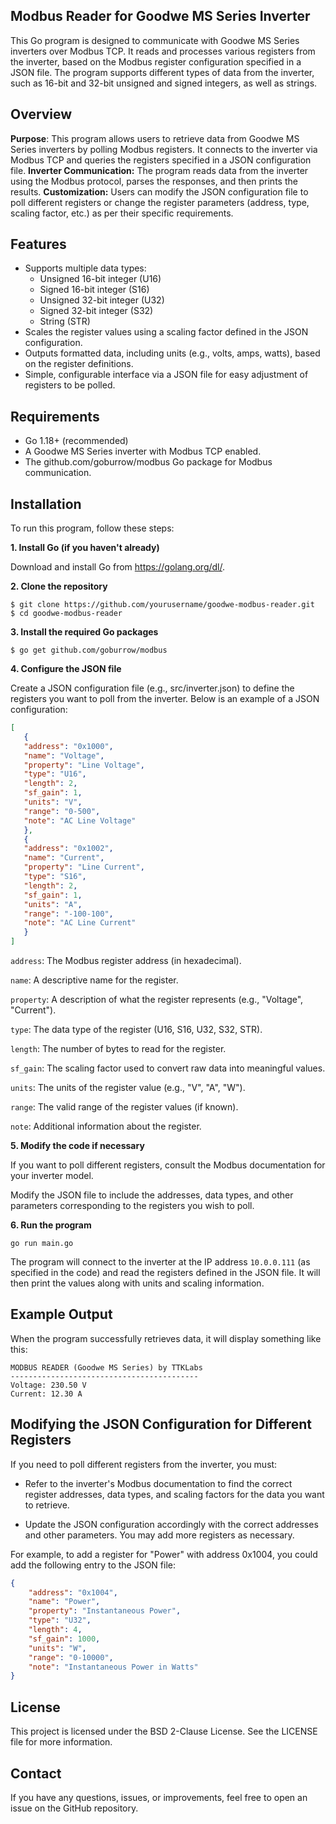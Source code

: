 ## Modbus Reader for Goodwe MS Series Inverter

This Go program is designed to communicate with Goodwe MS Series inverters over Modbus TCP. It reads and processes various registers from the inverter, based on the Modbus register configuration specified in a JSON file. The program supports different types of data from the inverter, such as 16-bit and 32-bit unsigned and signed integers, as well as strings.

## Overview
**Purpose**:  This program allows users to retrieve data from Goodwe MS Series inverters by polling Modbus registers. It connects to the inverter via Modbus TCP and queries the registers specified in a JSON configuration file.
**Inverter Communication:** The program reads data from the inverter using the Modbus protocol, parses the responses, and then prints the results.
**Customization:** Users can modify the JSON configuration file to poll different registers or change the register parameters (address, type, scaling factor, etc.) as per their specific requirements.

## Features
 - Supports multiple data types:
	 - Unsigned 16-bit integer (U16) 
	 - Signed 16-bit integer (S16) 
	 - Unsigned 32-bit integer (U32) 
	 - Signed 32-bit integer (S32) 
	 - String (STR)
 - Scales the register values using a scaling factor defined in the JSON
   configuration. 
  - Outputs formatted data, including units (e.g., volts, amps, watts), based on the register definitions.
 - Simple, configurable interface via a JSON file for easy adjustment of registers to be polled.

## Requirements
 - Go 1.18+ (recommended)
 - A Goodwe MS Series inverter with Modbus TCP enabled.
 - The github.com/goburrow/modbus Go package for Modbus communication.

## Installation
To run this program, follow these steps:

**1. Install Go (if you haven't already)**

Download and install Go from https://golang.org/dl/.

**2. Clone the repository**

```shell
$ git clone https://github.com/yourusername/goodwe-modbus-reader.git
$ cd goodwe-modbus-reader
```
**3. Install the required Go packages**

```
$ go get github.com/goburrow/modbus
````
**4. Configure the JSON file**

Create a JSON configuration file (e.g., src/inverter.json) to define the registers you want to poll from the inverter. Below is an example of a JSON configuration:
  
```json
[
   {
   "address": "0x1000",
   "name": "Voltage",
   "property": "Line Voltage",
   "type": "U16",
   "length": 2,
   "sf_gain": 1,
   "units": "V",
   "range": "0-500",
   "note": "AC Line Voltage"
   },
   {
   "address": "0x1002",
   "name": "Current",
   "property": "Line Current",
   "type": "S16",
   "length": 2,
   "sf_gain": 1,
   "units": "A",
   "range": "-100-100",
   "note": "AC Line Current"
   }
]
```
`address`: The Modbus register address (in hexadecimal).

`name`: A descriptive name for the register.

`property`: A description of what the register represents (e.g., "Voltage", "Current").

`type`: The data type of the register (U16, S16, U32, S32, STR).

`length`: The number of bytes to read for the register.

`sf_gain`: The scaling factor used to convert raw data into meaningful values.

`units`: The units of the register value (e.g., "V", "A", "W").

`range`: The valid range of the register values (if known).

`note`: Additional information about the register.

**5. Modify the code if necessary**

If you want to poll different registers, consult the Modbus documentation for your inverter model.

Modify the JSON file to include the addresses, data types, and other parameters corresponding to the registers you wish to poll.

**6. Run the program**

`go run main.go` 

The program will connect to the inverter at the IP address `10.0.0.111` (as specified in the code) and read the registers defined in the JSON file. It will then print the values along with units and scaling information.

## Example Output

When the program successfully retrieves data, it will display something like this:
 
```shell
MODBUS READER (Goodwe MS Series) by TTKLabs
------------------------------------------
Voltage: 230.50 V
Current: 12.30 A
````
## Modifying the JSON Configuration for Different Registers

If you need to poll different registers from the inverter, you must:  
 - Refer to the inverter's Modbus documentation to find the correct
   register addresses, data types, and scaling factors for the data you
   want to retrieve.
   
 - Update the JSON configuration accordingly with the correct addresses 
   and other parameters. You may add more registers as necessary.

For example, to add a register for "Power" with address 0x1004, you could add the following entry to the JSON file: 

```json
{
    "address": "0x1004",
    "name": "Power",
    "property": "Instantaneous Power",
    "type": "U32",
    "length": 4,
    "sf_gain": 1000,
    "units": "W",
    "range": "0-10000",
    "note": "Instantaneous Power in Watts"
}
```
## License
This project is licensed under the BSD 2-Clause License. See the LICENSE file for more information.


## Contact
 If you have any questions, issues, or improvements, feel free to open an issue on the GitHub repository.

